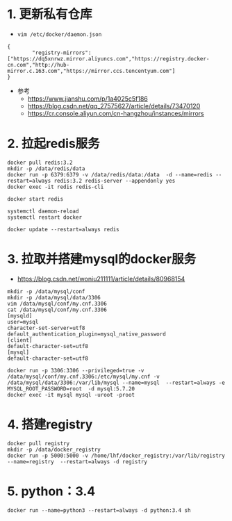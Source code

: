 # 1. 更新私有仓库

   - `vim /etc/docker/daemon.json`

   ```shell
   {
           "registry-mirrors": ["https://dq5xnrwz.mirror.aliyuncs.com","https://registry.docker-cn.com","http://hub-mirror.c.163.com","https://mirror.ccs.tencentyum.com"]
   }
   ```

   - 参考
      - <https://www.jianshu.com/p/1a4025c5f186>
      - <https://blog.csdn.net/qq_27575627/article/details/73470120>
      - <https://cr.console.aliyun.com/cn-hangzhou/instances/mirrors>

# 2. 拉起redis服务

   ```shell
   docker pull redis:3.2
   mkdir -p /data/redis/data
   docker run -p 6379:6379 -v /data/redis/data:/data  -d --name=redis --restart=always redis:3.2 redis-server --appendonly yes
   docker exec -it redis redis-cli
   
   docker start redis
   
   systemctl daemon-reload
   systemctl restart docker
   
   docker update --restart=always redis
   ```

# 3. 拉取并搭建mysql的docker服务

- <https://blog.csdn.net/woniu211111/article/details/80968154>

```shell
mkdir -p /data/mysql/conf
mkdir -p /data/mysql/data/3306
vim /data/mysql/conf/my.cnf.3306
cat /data/mysql/conf/my.cnf.3306
[mysqld]
user=mysql
character-set-server=utf8
default_authentication_plugin=mysql_native_password
[client]
default-character-set=utf8
[mysql]
default-character-set=utf8

docker run -p 3306:3306 --privileged=true -v /data/mysql/conf/my.cnf.3306:/etc/mysql/my.cnf -v /data/mysql/data/3306:/var/lib/mysql --name=mysql  --restart=always -e MYSQL_ROOT_PASSWORD=root  -d mysql:5.7.20
docker exec -it mysql mysql -uroot -proot
```

# 4. 搭建registry

```shell
docker pull registry
mkdir -p /data/docker_registry
docker run -p 5000:5000 -v /home/lhf/docker_registry:/var/lib/registry --name=registry  --restart=always -d registry
```

# 5. python：3.4

```shell
docker run --name=python3 --restart=always -d python:3.4 sh
```


